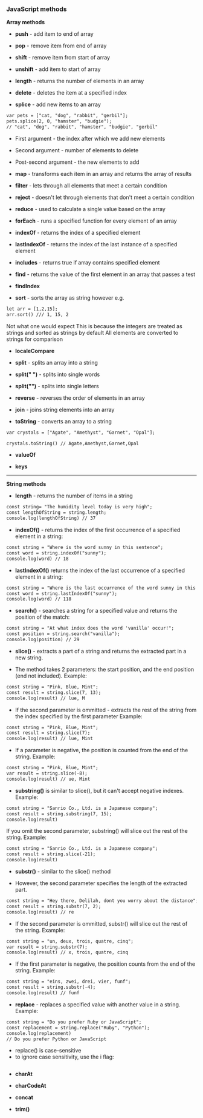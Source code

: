 ### JavaScript methods 

**Array methods**


* **push** - add item to end of array
* **pop** - remove item from end of array
* **shift** - remove item from start of array
* **unshift** - add item to start of array

* **length** - returns the number of elements in an array
* **delete** - deletes the item at a specified index
* **splice** - add new items to an array

```html
var pets = ["cat, "dog", "rabbit", "gerbil"];
pets.splice(2, 0, "hamster", "budgie");
// "cat", "dog", "rabbit", "hamster", "budgie", "gerbil"
``` 
* First argument - the index after which we add new elements
* Second argument - number of elements to delete
* Post-second argument - the new elements to add


* **map** - transforms each item in an array and returns the array of results
* **filter** - lets through all elements that meet a  certain condition
* **reject** - doesn't let through elements that don't meet a certain condition
* **reduce** - used to calculate a single value based on the array 

* **forEach** - runs a specified function for every element of an array

* **indexOf** - returns the index of a specified element

* **lastIndexOf** - returns the index of the last instance of a specified element

* **includes** - returns true if array contains specified element

* **find** - returns the value of the first element in an array that passes a test 

* **findIndex** 

* **sort**  - sorts the array as string however e.g.
```html
let arr = [1,2,15];
arr.sort() /// 1, 15, 2
```

Not what one would expect
This is because the integers are treated as strings and sorted as strings by default
All elements are converted to strings for comparison


* **localeCompare** 

* **split** - splits an array into a string
* **split(" ")** - splits into single words
* **split("")** - splits into single letters

* **reverse** - reverses the order of elements in an array

* **join** - joins string elements into an array

* **toString** - converts an array to a string
```html
var crystals = ["Agate", "Amethyst", "Garnet", "Opal"];

crystals.toString() // Agate,Amethyst,Garnet,Opal
```

* **valueOf**

* **keys** 

<hr>

**String methods**

* **length** - returns the number of items in a string
```html
const string= "The humidity level today is very high";
const lengthOfString = string.length;
console.log(lengthOfString) // 37
```

* **indexOf()** - returns the index of the first occurrence of a specified
element in a string:
```html
const string = "Where is the word sunny in this sentence";
const word = string.indexOf("sunny");
console.log(word) // 18
```

* **lastIndexOf()** returns the index of the last occurrence of a specified
element in a string:
```html
const string = "Where is the last occurrence of the word sunny in this sentence where sunny is mentioned too many times because it is sunny today";
const word = string.lastIndexOf("sunny");
console.log(word) // 118
```
* **search()** - searches a string for a specified value and returns the position of the match:

```html
const string = "At what index does the word 'vanilla' occur!";
const position = string.search("vanilla");
console.log(position) // 29
```

* **slice()** - extracts a part of a string and returns the extracted part in a new string.
- The method takes 2 parameters: the start position, and the end position (end not included).
Example:
```html
const string = "Pink, Blue, Mint";
const result = string.slice(7, 13);
console.log(result) // lue, M
```
* If the second parameter is ommitted - extracts the rest of the string from the index specified
by the first parameter
Example:
```html
const string = "Pink, Blue, Mint";
const result = string.slice(7);
console.log(result) // lue, Mint
```

* If a parameter is negative, the position is counted from the end of the string.
Example:
```html
const string = "Pink, Blue, Mint";
var result = string.slice(-8);
console.log(result) // ue, Mint
```

* **substring()** is similar to slice(), but it can't accept negative indexes.
Example:
```html
const string = "Sanrio Co., Ltd. is a Japanese company";
const result = string.substring(7, 15);
console.log(result)
```

If you omit the second parameter, substring() will slice out the rest of the string.
Example:
```html
const string = "Sanrio Co., Ltd. is a Japanese company";
const result = string.slice(-21);
console.log(result)
```

* **substr()** - similar to the slice() method

- However, the second parameter specifies the length of the extracted part.
```html
const string = "Hey there, Delilah, dont you worry about the distance";
const result = string.substr(7, 2);
console.log(result) // re
```
* If the second parameter is ommitted, substr() will slice out the rest of the string.
Example:
```html
const string = "un, deux, trois, quatre, cinq";
var result = string.substr(7);
console.log(result) // x, trois, quatre, cinq
```

* If the first parameter is negative, the position counts from the end of the string.
Example:
```html
const string = "eins, zwei, drei, vier, funf";
const result = string.substr(-4);
console.log(result) // funf
```

* **replace** - replaces a specified value with another value in a string.
Example:
```html
const string = "Do you prefer Ruby or JavaScript";
const replacement = string.replace("Ruby", "Python");
console.log(replacement) 
// Do you prefer Python or JavaScript
```

* replace() is case-sensitive
* to ignore case sensitivity, use the i flag:
```html


```

* **charAt**


* **charCodeAt**


* **concat**


* **trim()**

